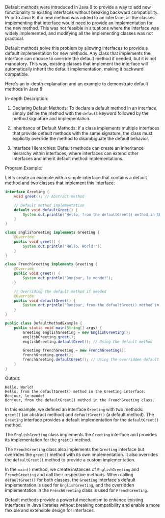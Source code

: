 Default methods were introduced in Java 8 to provide a way to add new functionality to existing interfaces without breaking backward compatibility. Prior to Java 8, if a new method was added to an interface, all the classes implementing that interface would need to provide an implementation for the new method. This was not feasible in situations where the interface was widely implemented, and modifying all the implementing classes was not practical.

Default methods solve this problem by allowing interfaces to provide a default implementation for new methods. Any class that implements the interface can choose to override the default method if needed, but it is not mandatory. This way, existing classes that implement the interface will automatically inherit the default implementation, making it backward compatible.

Here's an in-depth explanation and an example to demonstrate default methods in Java 8:

In-depth Description:

1. Declaring Default Methods:
   To declare a default method in an interface, simply define the method with the `default` keyword followed by the method signature and implementation.

2. Inheritance of Default Methods:
   If a class implements multiple interfaces that provide default methods with the same signature, the class must explicitly override the method to disambiguate the default behavior.

3. Interface Hierarchies:
   Default methods can create an inheritance hierarchy within interfaces, where interfaces can extend other interfaces and inherit default method implementations.

Program Example:

Let's create an example with a simple interface that contains a default method and two classes that implement this interface:

```java
interface Greeting {
    void greet(); // Abstract method

    // Default method implementation
    default void defaultGreet() {
        System.out.println("Hello, from the defaultGreet() method in the Greeting interface.");
    }
}

class EnglishGreeting implements Greeting {
    @Override
    public void greet() {
        System.out.println("Hello, World!");
    }
}

class FrenchGreeting implements Greeting {
    @Override
    public void greet() {
        System.out.println("Bonjour, le monde!");
    }

    // Overriding the default method if needed
    @Override
    public void defaultGreet() {
        System.out.println("Bonjour, from the defaultGreet() method in the FrenchGreeting class.");
    }
}

public class DefaultMethodExample {
    public static void main(String[] args) {
        Greeting englishGreeting = new EnglishGreeting();
        englishGreeting.greet();
        englishGreeting.defaultGreet(); // Using the default method

        Greeting frenchGreeting = new FrenchGreeting();
        frenchGreeting.greet();
        frenchGreeting.defaultGreet(); // Using the overridden default method
    }
}
```

Output:
```
Hello, World!
Hello, from the defaultGreet() method in the Greeting interface.
Bonjour, le monde!
Bonjour, from the defaultGreet() method in the FrenchGreeting class.
```

In this example, we defined an interface `Greeting` with two methods: `greet()` (an abstract method) and `defaultGreet()` (a default method). The `Greeting` interface provides a default implementation for the `defaultGreet()` method.

The `EnglishGreeting` class implements the `Greeting` interface and provides its implementation for the `greet()` method.

The `FrenchGreeting` class also implements the `Greeting` interface but overrides the `greet()` method with its own implementation. It also overrides the `defaultGreet()` method to provide a custom implementation.

In the `main()` method, we create instances of `EnglishGreeting` and `FrenchGreeting` and call their respective methods. When calling `defaultGreet()` for both classes, the `Greeting` interface's default implementation is used for `EnglishGreeting`, and the overridden implementation in the `FrenchGreeting` class is used for `FrenchGreeting`.

Default methods provide a powerful mechanism to enhance existing interfaces in Java libraries without breaking compatibility and enable a more flexible and extensible design for interfaces.